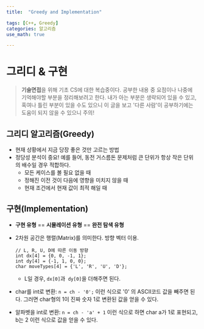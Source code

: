 ```yaml
---
title:	"Greedy and Implementation"

tags: [C++, Greedy]
categories: 알고리즘
use_math: true

---
```

# 그리디 & 구현

> **기술면접**을 위해 기초 CS에 대한 복습중이다.
공부한 내용 중 요점이나 나중에 기억해야할 부분을 정리해보려고 한다.
내가 아는 부분은 생략되어 있을 수 있고, 혹여나 틀린 부분이 있을 수도 있으니 이 글을 보고 '다른 사람'이 공부하기에는 도움이 되지 않을 수 있으니 주의!

## 그리디 알고리즘(Greedy)
- 현재 상황에서 지금 당장 좋은 것만 고르는 방법
- 정당성 분석이 중요! 예를 들어, 동전 거스름돈 문제처럼 큰 단위가 항상 작은 단위의 배수일 경우 적합하다.
    - 모든 케이스를 볼 필요 없을 때
    - 정해진 이전 것이 다음에 영향을 미치지 않을 때
    - 현재 조건에서 현재 값이 최적 해일 때

## 구현(Implementation)
- **구현 유형** \=\= **시뮬레이션 유형** \=\= **완전 탐색 유형**
- 2차원 공간은 행렬(Matrix)를 의미한다. 방향 벡터 이용.
	```
	// L, R, U, D에 따른 이동 방향
	int dx[4] = {0, 0, -1, 1};
	int dy[4] = {-1, 1, 0, 0};
	char moveTypes[4] = {'L', 'R', 'U', 'D'};
	```
	- L일 경우, ``dx[0]``과`` dy[0]``을 더해주면 된다.
	
- char를 int로 변환: ``n = ch - '0';`` 이런 식으로 '0' 의 ASCII코드 값을 빼주면 된다. 그러면 char형의 1이 진짜 숫자 1로 변환된 값을 얻을 수 있다.
- 알파벳을 int로 변환: ``n = ch - 'a' + 1`` 이런 식으로 하면 char a가 1로 표현되고, b는 2 이런 식으로 값을 얻을 수 있다.